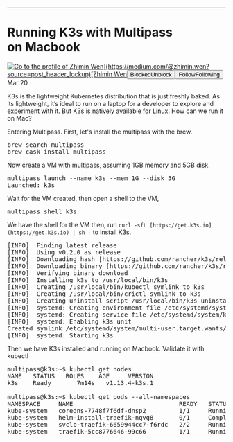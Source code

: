 * * *

# Running K3s with Multipass on Macbook

[![Go to the profile of Zhimin Wen](https://cdn-images-1.medium.com/fit/c/100/100/0*lgQhmUa1MnmLoXBm.)](https://medium.com/@zhimin.wen?source=post_header_lockup)[Zhimin Wen](https://medium.com/@zhimin.wen)<span class="followState js-followState" data-user-id="d50d713a1f06"><button class="button button--smallest u-noUserSelect button--withChrome u-baseColor--buttonNormal button--withHover button--unblock js-unblockButton u-marginLeft10 u-xs-hide" data-action="sign-up-prompt" data-sign-in-action="toggle-block-user" data-requires-token="true" data-redirect="https://medium.com/@zhimin.wen/running-k3s-with-multipass-on-mac-fbd559966f7c" data-action-source="post_header_lockup"><span class="button-label  button-defaultState">Blocked</span><span class="button-label button-hoverState">Unblock</span></button><button class="button button--primary button--smallest button--dark u-noUserSelect button--withChrome u-accentColor--buttonDark button--follow js-followButton u-marginLeft10 u-xs-hide" data-action="sign-up-prompt" data-sign-in-action="toggle-subscribe-user" data-requires-token="true" data-redirect="https://medium.com/_/subscribe/user/d50d713a1f06" data-action-source="post_header_lockup-d50d713a1f06-------------------------follow_byline"><span class="button-label  button-defaultState js-buttonLabel">Follow</span><span class="button-label button-activeState">Following</span></button></span><time datetime="2019-03-20T16:55:25.373Z">Mar 20</time><span class="middotDivider u-fontSize12"></span><span class="readingTime" title="2 min read"></span>

K3s is the lightweight Kubernetes distribution that is just freshly baked. As its lightweight, it’s ideal to run on a laptop for a developer to explore and experiment with it. But K3s is natively available for Linux. How can we run it on Mac?

Entering Multipass. First, let's install the multipass with the brew.

<pre name="bfb6" id="bfb6" class="graf graf--pre graf-after--p">brew search multipass
brew cask install multipass</pre>

Now create a VM with multipass, assuming 1GB memory and 5GB disk.

<pre name="c957" id="c957" class="graf graf--pre graf-after--p">multipass launch --name k3s --mem 1G --disk 5G
Launched: k3s</pre>

Wait for the VM created, then open a shell to the VM,

<pre name="02e5" id="02e5" class="graf graf--pre graf-after--p">multipass shell k3s</pre>

We have the shell for the VM then, run `curl -sfL [https://get.k3s.io](https://get.k3s.io) | sh -` to install K3s.

<pre name="3fab" id="3fab" class="graf graf--pre graf-after--p">[INFO]  Finding latest release
[INFO]  Using v0.2.0 as release
[INFO]  Downloading hash [https://github.com/rancher/k3s/releases/download/v0.2.0/sha256sum-amd64.txt](https://github.com/rancher/k3s/releases/download/v0.2.0/sha256sum-amd64.txt)
[INFO]  Downloading binary [https://github.com/rancher/k3s/releases/download/v0.2.0/k3s](https://github.com/rancher/k3s/releases/download/v0.2.0/k3s)
[INFO]  Verifying binary download
[INFO]  Installing k3s to /usr/local/bin/k3s
[INFO]  Creating /usr/local/bin/kubectl symlink to k3s
[INFO]  Creating /usr/local/bin/crictl symlink to k3s
[INFO]  Creating uninstall script /usr/local/bin/k3s-uninstall.sh
[INFO]  systemd: Creating environment file /etc/systemd/system/k3s.service.env
[INFO]  systemd: Creating service file /etc/systemd/system/k3s.service
[INFO]  systemd: Enabling k3s unit
Created symlink /etc/systemd/system/multi-user.target.wants/k3s.service → /etc/systemd/system/k3s.service.
[INFO]  systemd: Starting k3s</pre>

Then we have K3s installed and running on Macbook. Validate it with kubectl

<pre name="c67f" id="c67f" class="graf graf--pre graf-after--p graf--trailing">multipass@k3s:~$ kubectl get nodes
NAME   STATUS   ROLES    AGE     VERSION
k3s    Ready    <none>   7m14s   v1.13.4-k3s.1

multipass@k3s:~$ kubectl get pods --all-namespaces
NAMESPACE     NAME                             READY   STATUS      RESTARTS   AGE
kube-system   coredns-7748f7f6df-dnsp2         1/1     Running     0          7m15s
kube-system   helm-install-traefik-nqvg8       0/1     Completed   0          7m15s
kube-system   svclb-traefik-6659944cc7-f6rdc   2/2     Running     0          6m53s
kube-system   traefik-5cc8776646-99c66         1/1     Running     0          6m53s</pre>